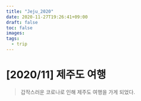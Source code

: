 ```yaml
---
title: "Jeju_2020"
date: 2020-11-27T19:26:41+09:00
draft: false
toc: false
images: 
tags:
  - trip
---
```


# [2020/11] 제주도 여행
> 갑작스러운 코로나로 인해 제주도 여행을 가게 되었다.




